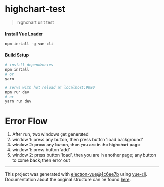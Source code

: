 # highchart-test

> highchart unit test 

#### Install Vue Loader
```
npm install -g vue-cli
```

#### Build Setup

``` bash
# install dependencies
npm install
# or
yarn

# serve with hot reload at localhost:9080
npm run dev
# or
yarn run dev

```

# Error Flow
1. After run, two windows get generated
2. window 1: press any button, then press button 'load background'
3. window 2: press any button, then you are in the highchart page
4. window 1: press button 'add'
5. window 2: press button 'load', then you are in another page; any button to come back; then error out
---

This project was generated with [electron-vue](https://github.com/SimulatedGREG/electron-vue)@[4c6ee7b](https://github.com/SimulatedGREG/electron-vue/tree/4c6ee7bf4f9b4aa647a22ec1c1ca29c2e59c3645) using [vue-cli](https://github.com/vuejs/vue-cli). Documentation about the original structure can be found [here](https://simulatedgreg.gitbooks.io/electron-vue/content/index.html).
